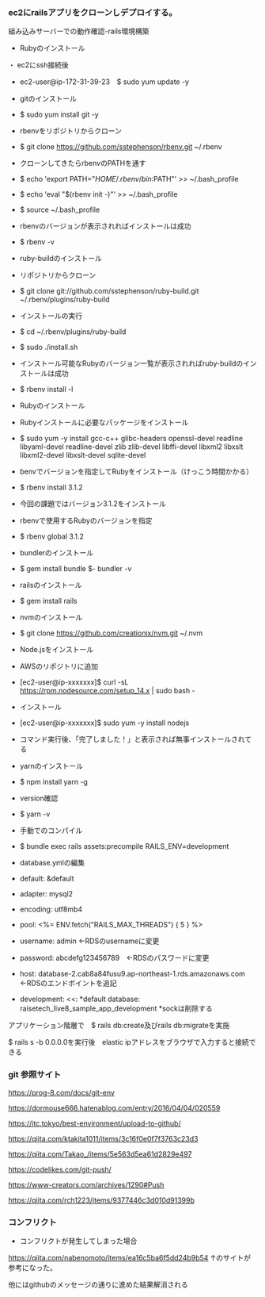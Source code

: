 ### ec2にrailsアプリをクローンしデプロイする。

組み込みサーバーでの動作確認-rails環境構築

- Rubyのインストール

・ ec2にssh接続後
- ec2-user@ip-172-31-39-23　$ sudo yum update -y
- gitのインストール
- $ sudo yum install git -y
- rbenvをリポジトリからクローン
- $ git clone https://github.com/sstephenson/rbenv.git ~/.rbenv
- クローンしてきたらrbenvのPATHを通す
- $ echo 'export PATH="$HOME/.rbenv/bin:$PATH"' >> ~/.bash_profile
- $ echo 'eval "$(rbenv init -)"' >> ~/.bash_profile
- $ source ~/.bash_profile
- rbenvのバージョンが表示されればインストールは成功
- $ rbenv -v

- ruby-buildのインストール
- リポジトリからクローン
- $ git clone git://github.com/sstephenson/ruby-build.git ~/.rbenv/plugins/ruby-build
- インストールの実行
- $ cd ~/.rbenv/plugins/ruby-build
- $ sudo ./install.sh
- インストール可能なRubyのバージョン一覧が表示されればruby-buildのインストールは成功
- $ rbenv install -l

- Rubyのインストール
- Rubyインストールに必要なパッケージをインストール
- $ sudo yum -y install gcc-c++ glibc-headers openssl-devel readline libyaml-devel readline-devel zlib zlib-devel libffi-devel libxml2 libxslt libxml2-devel libxslt-devel sqlite-devel
- benvでバージョンを指定してRubyをインストール（けっこう時間かかる）
- $ rbenv install 3.1.2
- 今回の課題ではバージョン3.1.2をインストール
- rbenvで使用するRubyのバージョンを指定
- $ rbenv global 3.1.2

- bundlerのインストール
- $ gem install bundle
$-  bundler -v

- railsのインストール
- $ gem install rails

- nvmのインストール
- $ git clone https://github.com/creationix/nvm.git ~/.nvm

- Node.jsをインストール

- AWSのリポジトリに追加
- [ec2-user@ip-xxxxxxx]$ curl -sL https://rpm.nodesource.com/setup_14.x | sudo bash -
- インストール
- [ec2-user@ip-xxxxxxx]$ sudo yum -y install nodejs
- コマンド実行後、「完了しました！」と表示されば無事インストールされてる

- yarnのインストール
- $ npm install yarn -g
- version確認
- $ yarn -v

- 手動でのコンパイル
- $ bundle exec rails assets:precompile RAILS_ENV=development

- database.ymlの編集

- default: &default
- adapter: mysql2
- encoding: utf8mb4
- pool: <%= ENV.fetch("RAILS_MAX_THREADS") { 5 } %>  
- username: admin ←RDSのusernameに変更
- password: abcdefg123456789　←RDSのパスワードに変更
- host: database-2.cab8a84fusu9.ap-northeast-1.rds.amazonaws.com  ←RDSのエンドポイントを追記

- development:
  <<: *default
  database: raisetech_live8_sample_app_development
  *sockは削除する
  
 アプリケーション階層で　$ rails db:create及びrails db:migrateを実施
 
 $ rails s -b 0.0.0.0を実行後　elastic ipアドレスをブラウザで入力すると接続できる







### git 参照サイト

https://prog-8.com/docs/git-env

https://dormouse666.hatenablog.com/entry/2016/04/04/020559

https://itc.tokyo/best-environment/upload-to-github/

https://qiita.com/ktakita1011/items/3c16f0e0f7f3763c23d3

https://qiita.com/Takao_/items/5e563d5ea61d2829e497

https://codelikes.com/git-push/

https://www-creators.com/archives/1290#Push

https://qiita.com/rch1223/items/9377446c3d010d91399b




### コンフリクト

- コンフリクトが発生してしまった場合

https://qiita.com/nabenomoto/items/ea16c5ba6f5dd24b9b54
↑のサイトが参考になった。

他にはgithubのメッセージの通りに進めた結果解消される
